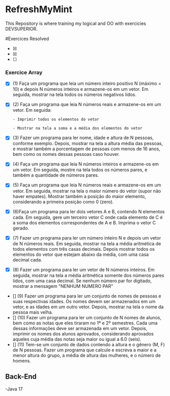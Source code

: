 # RefreshMyMint
This Repository is where training my logical and OO with exercicies DEVSUPERIOR.

#Exercices Resolved

- [x] 
- [x]
- [ ] 
### Exercice Array
- [x] (1) Faça um programa que leia um número inteiro positivo N (máximo = 10) e depois N números inteiros 
      e armazene-os em um vetor. Em seguida, mostrar na tela todos os números negativos lidos. 
- [x] (2) Faça um programa que leia N números reais e armazene-os em um vetor. Em seguida: 
      
      - Imprimir todos os elementos do vetor 
      
      - Mostrar na tela a soma e a média dos elementos do vetor 
- [x] (3) Fazer um programa para ler nome, idade e altura de N pessoas, conforme exemplo. Depois, mostrar na 
      tela a altura média das pessoas, e mostrar também a porcentagem de pessoas com menos de 16 anos, 
      bem como os nomes dessas pessoas caso houver. 
- [x] (4) Faça um programa que leia N números inteiros e armazene-os em um vetor. Em seguida, mostre na 
      tela todos os números pares, e também a quantidade de números pares. 
- [x] (5) Faça um programa que leia N números reais e armazene-os em um vetor. Em
		  seguida, mostrar na tela o maior número do vetor (supor não haver empates).
		  Mostrar também a posição do maior elemento, considerando a primeira posição
		  como 0 (zero).
- [x] (6)Faça um programa para ler dois vetores A e B, contendo N elementos cada. Em
		  seguida, gere um terceiro vetor C onde cada elemento de C é a soma dos
		  elementos correspondentes de A e B. Imprima o vetor C gerado.
- [x] (7) Fazer um programa para ler um número inteiro N e depois um vetor de N números
		  reais. Em seguida, mostrar na tela a média aritmética de todos elementos com
		  três casas decimais. Depois mostrar todos os elementos do vetor que estejam
		  abaixo da média, com uma casa decimal cada.
- [x] (8) Fazer um programa para ler um vetor de N números inteiros. Em seguida,
		 mostrar na tela a média aritmética somente dos números pares lidos, com uma
		 casa decimal. Se nenhum número par for digitado, mostrar a mensagem
		 "NENHUM NUMERO PAR"
- [] (9) Fazer um programa para ler um conjunto de nomes de pessoas e suas respectivas
		 idades. Os nomes devem ser armazenados em um vetor, e as idades em um outro
		 vetor. Depois, mostrar na tela o nome da pessoa mais velha.
- [] (10) Fazer um programa para ler um conjunto de N nomes de alunos, bem como as
		 notas que eles tiraram no 1º e 2º semestres. Cada uma dessas informações deve
		 ser armazenada em um vetor. Depois, imprimir os nomes dos alunos aprovados,
		 considerando aprovados aqueles cuja média das notas seja maior ou igual a 6.0
		 (seis).
- [] (11) Tem-se um conjunto de dados contendo a altura e o gênero (M, F) de N pessoas.
		 Fazer um programa que calcule e escreva a maior e a menor altura do grupo, a
		 média de altura das mulheres, e o número de homens.

## Back-End
-Java 17
